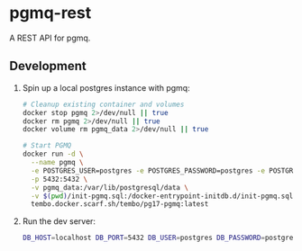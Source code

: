 # pgmq-rest

A REST API for pgmq.

## Development

1. Spin up a local postgres instance with pgmq:
    ```bash
    # Cleanup existing container and volumes
    docker stop pgmq 2>/dev/null || true
    docker rm pgmq 2>/dev/null || true
    docker volume rm pgmq_data 2>/dev/null || true

    # Start PGMQ
    docker run -d \
      --name pgmq \
      -e POSTGRES_USER=postgres -e POSTGRES_PASSWORD=postgres -e POSTGRES_DB=postgres \
      -p 5432:5432 \
      -v pgmq_data:/var/lib/postgresql/data \
      -v $(pwd)/init-pgmq.sql:/docker-entrypoint-initdb.d/init-pgmq.sql \
      tembo.docker.scarf.sh/tembo/pg17-pgmq:latest
    ```

2. Run the dev server:
    ```bash
    DB_HOST=localhost DB_PORT=5432 DB_USER=postgres DB_PASSWORD=postgres DB_NAME=postgres bun dev
    ```
